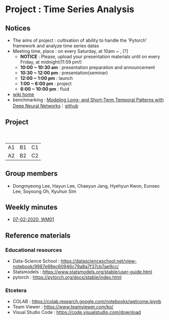 # Project : Time Series Analysis
## Notices
- The aims of project : cultivation of ability to handle the 'Pytorch' framework and analyze time series datas
- Meeting time, place : on every Saturday, at 10am ~ , [?]
  - **NOTICE** : Please, upload your presentation materials until on every Friday, at midnight(11:59 pm!)
  - **10:00 ~ 10:30 am** : presentation preparation and announcement
  - **10:30 ~ 12:00 pm** : presentation(seminar)
  - **12:00 ~ 1:00 pm** : launch
  - **1:00 ~ 6:00 pm** : project
  - **6:00 ~ 10:00 pm** : fluid
- [wiki home](https://github.com/ailever/project_time_series_analysis/wiki)
- benchmarking : [Modeling Long- and Short-Term Temporal Patterns with Deep Neural Networks](https://arxiv.org/pdf/1703.07015v3.pdf)｜[github](https://github.com/laiguokun/LSTNet)

## Project

<table>
　　<tr>
　　　　<td>A1</td>
　　　　<td>B1</td>
　　　　<td>C1</td>
　　</tr>
　　<tr>
　　　　<td>A2</td>
　　　　<td>B2</td>
　　　　<td>C2</td>
　　</tr>
</table>

## Group members
- Dongmyeong Lee, Hayun Lee, Chaeyun Jang, Hyehyun Kwon, Eunseo Lee, Soyoung Oh, Kyuhun Sim

## Weekly minutes
- [07-02-2020, WM01](https://github.com/ailever/project_time_series_analysis/blob/master/weekly_minutes/week01.md)

## Reference materials
### Educational resources
- Data-Science School : https://datascienceschool.net/view-notebook/9987e98ec60946c79a8a7f37cb7ae9cc/
- Statsmodels : https://www.statsmodels.org/stable/user-guide.html
- pytorch : https://pytorch.org/docs/stable/index.html

### Etcetera
- COLAB : https://colab.research.google.com/notebooks/welcome.ipynb
- Team Viewer : https://www.teamviewer.com/ko/
- Visual Studio Code : https://code.visualstudio.com/download
